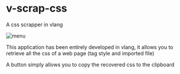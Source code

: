 # v-scrap-css
A css scrapper in vlang


![menu](https://user-images.githubusercontent.com/111817122/186036963-30e34b5b-1a6d-4732-8aa5-075f44d9238d.png)

This application has been entirely developed in vlang, it allows you to retrieve all the css of a web page (tag style and imported file)

A button simply allows you to copy the recovered css to the clipboard
